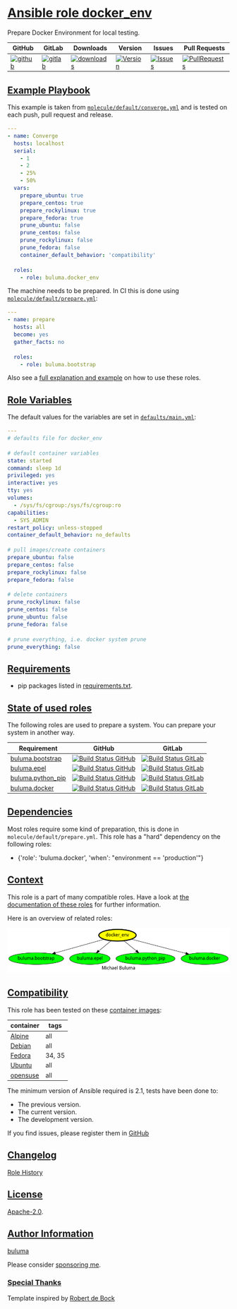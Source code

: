 # [Ansible role docker_env](#docker_env)

Prepare Docker Environment for local testing.

|GitHub|GitLab|Downloads|Version|Issues|Pull Requests|
|------|------|-------|-------|------|-------------|
|[![github](https://github.com/buluma/ansible-role-docker_env/actions/workflows/molecule.yml/badge.svg)](https://github.com/buluma/ansible-role-docker_env/actions/workflows/molecule.yml)|[![gitlab](https://gitlab.com/shadowwalker/ansible-role-docker_env/badges/master/pipeline.svg)](https://gitlab.com/shadowwalker/ansible-role-docker_env)|[![downloads](https://img.shields.io/ansible/role/d/4690)](https://galaxy.ansible.com/buluma/docker_env)|[![Version](https://img.shields.io/github/release/buluma/ansible-role-docker_env.svg)](https://github.com/buluma/ansible-role-docker_env/releases/)|[![Issues](https://img.shields.io/github/issues/buluma/ansible-role-docker_env.svg)](https://github.com/buluma/ansible-role-docker_env/issues/)|[![PullRequests](https://img.shields.io/github/issues-pr-closed-raw/buluma/ansible-role-docker_env.svg)](https://github.com/buluma/ansible-role-docker_env/pulls/)|

## [Example Playbook](#example-playbook)

This example is taken from [`molecule/default/converge.yml`](https://github.com/buluma/ansible-role-docker_env/blob/master/molecule/default/converge.yml) and is tested on each push, pull request and release.

```yaml
---
- name: Converge
  hosts: localhost
  serial:
    - 1
    - 2
    - 25%
    - 50%
  vars:
    prepare_ubuntu: true
    prepare_centos: true
    prepare_rockylinux: true
    prepare_fedora: true
    prune_ubuntu: false
    prune_centos: false
    prune_rockylinux: false
    prune_fedora: false
    container_default_behavior: 'compatibility'

  roles:
    - role: buluma.docker_env
```

The machine needs to be prepared. In CI this is done using [`molecule/default/prepare.yml`](https://github.com/buluma/ansible-role-docker_env/blob/master/molecule/default/prepare.yml):

```yaml
---
- name: prepare
  hosts: all
  become: yes
  gather_facts: no

  roles:
    - role: buluma.bootstrap
```

Also see a [full explanation and example](https://buluma.github.io/how-to-use-these-roles.html) on how to use these roles.

## [Role Variables](#role-variables)

The default values for the variables are set in [`defaults/main.yml`](https://github.com/buluma/ansible-role-docker_env/blob/master/defaults/main.yml):

```yaml
---
# defaults file for docker_env

# default container variables
state: started
command: sleep 1d
privileged: yes
interactive: yes
tty: yes
volumes:
  - /sys/fs/cgroup:/sys/fs/cgroup:ro
capabilities:
  - SYS_ADMIN
restart_policy: unless-stopped
container_default_behavior: no_defaults

# pull images/create containers
prepare_ubuntu: false
prepare_centos: false
prepare_rockylinux: false
prepare_fedora: false

# delete containers
prune_rockylinux: false
prune_centos: false
prune_ubuntu: false
prune_fedora: false

# prune everything, i.e. docker system prune
prune_everything: false
```

## [Requirements](#requirements)

- pip packages listed in [requirements.txt](https://github.com/buluma/ansible-role-docker_env/blob/master/requirements.txt).

## [State of used roles](#state-of-used-roles)

The following roles are used to prepare a system. You can prepare your system in another way.

| Requirement | GitHub | GitLab |
|-------------|--------|--------|
|[buluma.bootstrap](https://galaxy.ansible.com/buluma/bootstrap)|[![Build Status GitHub](https://github.com/buluma/ansible-role-bootstrap/workflows/Ansible%20Molecule/badge.svg)](https://github.com/buluma/ansible-role-bootstrap/actions)|[![Build Status GitLab](https://gitlab.com/shadowwalker/ansible-role-bootstrap/badges/master/pipeline.svg)](https://gitlab.com/shadowwalker/ansible-role-bootstrap)|
|[buluma.epel](https://galaxy.ansible.com/buluma/epel)|[![Build Status GitHub](https://github.com/buluma/ansible-role-epel/workflows/Ansible%20Molecule/badge.svg)](https://github.com/buluma/ansible-role-epel/actions)|[![Build Status GitLab](https://gitlab.com/shadowwalker/ansible-role-epel/badges/master/pipeline.svg)](https://gitlab.com/shadowwalker/ansible-role-epel)|
|[buluma.python_pip](https://galaxy.ansible.com/buluma/python_pip)|[![Build Status GitHub](https://github.com/buluma/ansible-role-python_pip/workflows/Ansible%20Molecule/badge.svg)](https://github.com/buluma/ansible-role-python_pip/actions)|[![Build Status GitLab](https://gitlab.com/shadowwalker/ansible-role-python_pip/badges/master/pipeline.svg)](https://gitlab.com/shadowwalker/ansible-role-python_pip)|
|[buluma.docker](https://galaxy.ansible.com/buluma/docker)|[![Build Status GitHub](https://github.com/buluma/ansible-role-docker/workflows/Ansible%20Molecule/badge.svg)](https://github.com/buluma/ansible-role-docker/actions)|[![Build Status GitLab](https://gitlab.com/shadowwalker/ansible-role-docker/badges/master/pipeline.svg)](https://gitlab.com/shadowwalker/ansible-role-docker)|

## [Dependencies](#dependencies)

Most roles require some kind of preparation, this is done in `molecule/default/prepare.yml`. This role has a "hard" dependency on the following roles:

- {'role': 'buluma.docker', 'when': "environment == 'production'"}

## [Context](#context)

This role is a part of many compatible roles. Have a look at [the documentation of these roles](https://buluma.github.io/) for further information.

Here is an overview of related roles:

![dependencies](https://raw.githubusercontent.com/buluma/ansible-role-docker_env/png/requirements.png "Dependencies")

## [Compatibility](#compatibility)

This role has been tested on these [container images](https://hub.docker.com/u/buluma):

|container|tags|
|---------|----|
|[Alpine](https://hub.docker.com/repository/docker/buluma/alpine/general)|all|
|[Debian](https://hub.docker.com/repository/docker/buluma/debian/general)|all|
|[Fedora](https://hub.docker.com/repository/docker/buluma/fedora/general)|34, 35|
|[Ubuntu](https://hub.docker.com/repository/docker/buluma/ubuntu/general)|all|
|[opensuse](https://hub.docker.com/repository/docker/buluma/opensuse/general)|all|

The minimum version of Ansible required is 2.1, tests have been done to:

- The previous version.
- The current version.
- The development version.

If you find issues, please register them in [GitHub](https://github.com/buluma/ansible-role-docker_env/issues)

## [Changelog](#changelog)

[Role History](https://github.com/buluma/ansible-role-docker_env/blob/master/CHANGELOG.md)

## [License](#license)

[Apache-2.0](https://github.com/buluma/ansible-role-docker_env/blob/master/LICENSE).

## [Author Information](#author-information)

[buluma](https://buluma.github.io/)

Please consider [sponsoring me](https://github.com/sponsors/buluma).

### [Special Thanks](#special-thanks)

Template inspired by [Robert de Bock](https://github.com/robertdebock)
